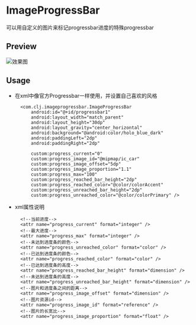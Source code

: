 # ImageProgressBar
可以用自定义的图片来标记progressbar进度的特殊progressbar

## Preview ##
![效果图](http://ww1.sinaimg.cn/mw690/68c44581gw1f5z9fpyfmog208w0ftta7.gif)

## Usage ##

- 在xml中像官方Progressbar一样使用，并设置自己喜欢的风格


        <com.clj.imageprogressbar.ImageProgressBar
            android:id="@+id/progressbar1"
            android:layout_width="match_parent"
            android:layout_height="30dp"
            android:layout_gravity="center_horizontal"
            android:background="@android:color/holo_blue_dark"
            android:paddingLeft="2dp"
            android:paddingRight="2dp"

            custom:progress_current="0"
            custom:progress_image_id="@mipmap/ic_car"
            custom:progress_image_offset="5dp"
            custom:progress_image_proportion="1.1"
            custom:progress_max="100"
            custom:progress_reached_bar_height="2dp"
            custom:progress_reached_color="@color/colorAccent"
            custom:progress_unreached_bar_height="2dp"
            custom:progress_unreached_color="@color/colorPrimary" />
     

- xml属性说明


        <!--当前进度-->
        <attr name="progress_current" format="integer" />
        <!--最大进度-->
        <attr name="progress_max" format="integer" />
        <!--未达到进度条的颜色-->
        <attr name="progress_unreached_color" format="color" />
        <!--已达到进度条的颜色-->
        <attr name="progress_reached_color" format="color" />
        <!--已达到进度条的高度-->
        <attr name="progress_reached_bar_height" format="dimension" />
        <!--未达到进度条的高度-->
        <attr name="progress_unreached_bar_height" format="dimension" />
        <!--图片和进度条之间的距离-->
        <attr name="progress_image_offset" format="dimension" />
        <!--图片资源id-->
        <attr name="progress_image_id" format="reference" />
        <!--图片的长宽比-->
        <attr name="progress_image_proportion" format="float" />